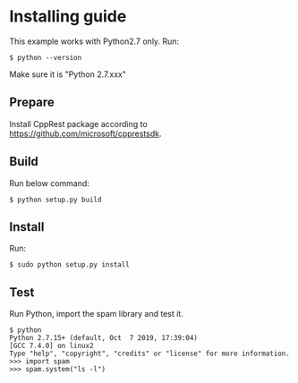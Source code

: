 # Installing guide
This example works with Python2.7 only. Run:
```
$ python --version
```
Make sure it is "Python 2.7.xxx"

## Prepare
Install CppRest package according to https://github.com/microsoft/cpprestsdk.

## Build
Run below command:
```
$ python setup.py build
```

## Install
Run:
```
$ sudo python setup.py install
```

## Test
Run Python, import the spam library and test it.
```
$ python
Python 2.7.15+ (default, Oct  7 2019, 17:39:04) 
[GCC 7.4.0] on linux2
Type "help", "copyright", "credits" or "license" for more information.
>>> import spam
>>> spam.system("ls -l")
```
